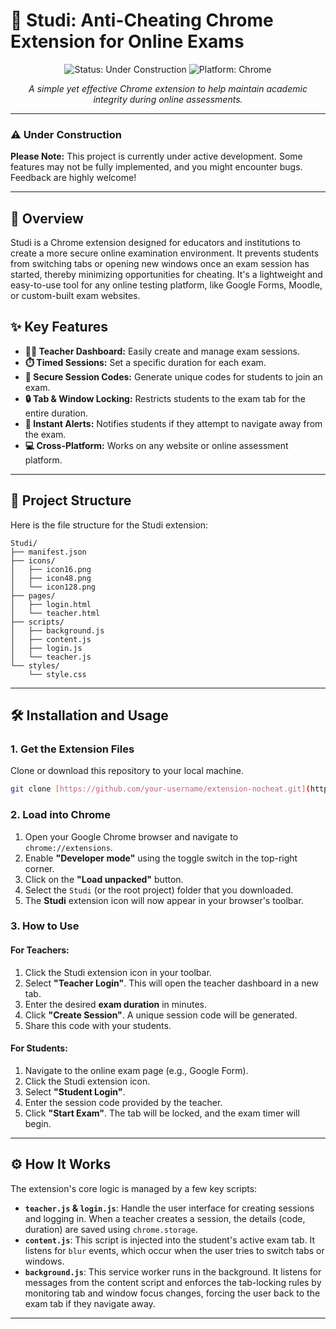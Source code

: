 # 🚀 Studi: Anti-Cheating Chrome Extension for Online Exams

<p align="center">
  <img src="https://img.shields.io/badge/status-under%20construction-yellow.svg" alt="Status: Under Construction">
  <img src="https://img.shields.io/badge/platform-Chrome-brightgreen.svg" alt="Platform: Chrome">
</p>

<p align="center">
  <em>A simple yet effective Chrome extension to help maintain academic integrity during online assessments.</em>
</p>

---

### ⚠️ Under Construction
**Please Note:** This project is currently under active development. Some features may not be fully implemented, and you might encounter bugs. Feedback are highly welcome!

---

## 📖 Overview

Studi is a Chrome extension designed for educators and institutions to create a more secure online examination environment. It prevents students from switching tabs or opening new windows once an exam session has started, thereby minimizing opportunities for cheating. It's a lightweight and easy-to-use tool for any online testing platform, like Google Forms, Moodle, or custom-built exam websites.

## ✨ Key Features

-   **👨‍🏫 Teacher Dashboard:** Easily create and manage exam sessions.
-   **⏱️ Timed Sessions:** Set a specific duration for each exam.
-   **🔑 Secure Session Codes:** Generate unique codes for students to join an exam.
-   **🔒 Tab & Window Locking:** Restricts students to the exam tab for the entire duration.
-   **🚨 Instant Alerts:** Notifies students if they attempt to navigate away from the exam.
-   **💻 Cross-Platform:** Works on any website or online assessment platform.

---

## 📂 Project Structure

Here is the file structure for the Studi extension:

```
Studi/
├── manifest.json
├── icons/
│   ├── icon16.png
│   ├── icon48.png
│   └── icon128.png
├── pages/
│   ├── login.html
│   └── teacher.html
├── scripts/
│   ├── background.js
│   ├── content.js
│   ├── login.js
│   └── teacher.js
└── styles/
    └── style.css
```

---

## 🛠️ Installation and Usage

### 1. Get the Extension Files

Clone or download this repository to your local machine.

```bash
git clone [https://github.com/your-username/extension-nocheat.git](https://github.com/your-username/extension-nocheat.git)
```

### 2. Load into Chrome

1.  Open your Google Chrome browser and navigate to `chrome://extensions`.
2.  Enable **"Developer mode"** using the toggle switch in the top-right corner.
3.  Click on the **"Load unpacked"** button.
4.  Select the `Studi` (or the root project) folder that you downloaded.
5.  The **Studi** extension icon will now appear in your browser's toolbar.

### 3. How to Use

#### For Teachers:

1.  Click the Studi extension icon in your toolbar.
2.  Select **"Teacher Login"**. This will open the teacher dashboard in a new tab.
3.  Enter the desired **exam duration** in minutes.
4.  Click **"Create Session"**. A unique session code will be generated.
5.  Share this code with your students.

#### For Students:

1.  Navigate to the online exam page (e.g., Google Form).
2.  Click the Studi extension icon.
3.  Select **"Student Login"**.
4.  Enter the session code provided by the teacher.
5.  Click **"Start Exam"**. The tab will be locked, and the exam timer will begin.

---

## ⚙️ How It Works

The extension's core logic is managed by a few key scripts:

-   **`teacher.js` & `login.js`**: Handle the user interface for creating sessions and logging in. When a teacher creates a session, the details (code, duration) are saved using `chrome.storage`.
-   **`content.js`**: This script is injected into the student's active exam tab. It listens for `blur` events, which occur when the user tries to switch tabs or windows.
-   **`background.js`**: This service worker runs in the background. It listens for messages from the content script and enforces the tab-locking rules by monitoring tab and window focus changes, forcing the user back to the exam tab if they navigate away.

---
